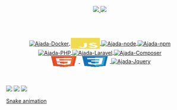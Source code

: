 <div align="center">
  <a href="https://github.com/Ajada">
  <img height="180em" src="https://github-readme-stats.vercel.app/api?username=Ajada&show_icons=true&theme=dark&include_all_commits=true&count_private=true"/>
  <img height="180em" src="https://github-readme-stats.vercel.app/api/top-langs/?username=Ajada&layout=compact&langs_count=7&theme=dark"/>
</div> 
  
  ##
 
<div style="text-align: center; margin: 50px">
  <div style="display: inline_block;"><br> 
    <img align="center" alt="Ajada-Docker" height="30" width="80" src="https://cdn.jsdelivr.net/gh/devicons/devicon/icons/docker/docker-original-wordmark.svg" />  
    <img align="center" alt="Ajada-Js" height="30" width="80" src="https://raw.githubusercontent.com/devicons/devicon/master/icons/javascript/javascript-plain.svg">
    <img align="center" alt="Ajada-node" height="30" width="80" src="https://cdn.jsdelivr.net/gh/devicons/devicon/icons/nodejs/nodejs-original-wordmark.svg" />
    <img align="center" alt="Ajada-npm" height="30" width="80" src="https://cdn.jsdelivr.net/gh/devicons/devicon/icons/npm/npm-original-wordmark.svg" />
    <img align="center" alt="Ajada-PHP" height="30" width="80" src="https://cdn.jsdelivr.net/gh/devicons/devicon/icons/php/php-original.svg" />
    <img align="center" alt="Ajada-Laravel" height="30" width="80" src="https://cdn.jsdelivr.net/gh/devicons/devicon/icons/laravel/laravel-plain.svg" />
<!--     <img align="center" style="padding: 5px" width="300" src="https://wolftechti.com.br/images/git_gif.gif" alt="developer.gif"/> <br> -->
    <img align="center" alt="Ajada-Composer" height="30" width="80" src="https://cdn.jsdelivr.net/gh/devicons/devicon/icons/composer/composer-original.svg" />
    <img align="center" alt="Ajada-HTML" height="30" width="80" src="https://raw.githubusercontent.com/devicons/devicon/master/icons/html5/html5-original.svg">
    <img align="center" alt="Ajada-CSS" height="30" width="80" src="https://raw.githubusercontent.com/devicons/devicon/master/icons/css3/css3-original.svg">
    <img align="center" alt="Ajada-Jquery" height="30" width="60" src="https://cdn.jsdelivr.net/gh/devicons/devicon/icons/jquery/jquery-original-wordmark.svg" />
  </div>
 </div>
  
  ##
   
<div> 
  <a href="https://www.instagram.com/gustavoajada/" target="_blank"><img src="https://img.shields.io/badge/-Instagram-%23E4405F?style=for-the-badge&logo=instagram&logoColor=white" target="_blank"></a> 
  <a href = "mailto:gonsalezajada@gmail.com"><img src="https://img.shields.io/badge/-Gmail-%23333?style=for-the-badge&logo=gmail&logoColor=white" target="_blank"></a>
  <a href="https://www.linkedin.com/in/gustavo-ajada-724497204/" target="_blank"><img src="https://img.shields.io/badge/-LinkedIn-%230077B5?style=for-the-badge&logo=linkedin&logoColor=white" target="_blank"></a> 
 
  [Snake animation](https://github.com/Ajada/Ajada/blob/output/github-contribution-grid-snake.svg)

 </div>

